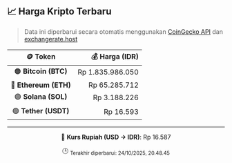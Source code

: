 

<!-- HARGA_KRIPTO -->
## 📈 Harga Kripto Terbaru

> Data ini diperbarui secara otomatis menggunakan [CoinGecko API](https://www.coingecko.com/) dan [exchangerate.host](https://exchangerate.host/)

<div align="center">

| 🪙 Token | 💰 Harga (IDR) |
|:------:|---------------:|
| 🟠 **Bitcoin (BTC)**   | Rp 1.835.986.050 |
| 🔵 **Ethereum (ETH)**  | Rp 65.285.712 |
| 🟣 **Solana (SOL)**    | Rp 3.188.226 |
| 🟢 **Tether (USDT)**   | Rp 16.593 |

---

💱 **Kurs Rupiah (USD → IDR)**: Rp 16.587

🕒 <sub>Terakhir diperbarui: 24/10/2025, 20.48.45</sub>

</div>
<!-- /HARGA_KRIPTO -->